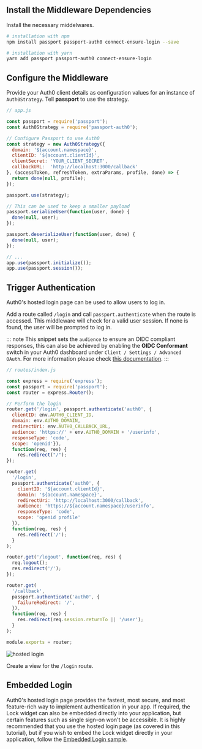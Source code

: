 ## Install the Middleware Dependencies

Install the necessary middelwares.

```bash
# installation with npm
npm install passport passport-auth0 connect-ensure-login --save

# installation with yarn
yarn add passport passport-auth0 connect-ensure-login
```

## Configure the Middleware

Provide your Auth0 client details as configuration values for an instance of `Auth0Strategy`. Tell **passport** to use the strategy.

```js
// app.js

const passport = require('passport');
const Auth0Strategy = require('passport-auth0');

// Configure Passport to use Auth0
const strategy = new Auth0Strategy({
  domain: '${account.namespace}',
  clientID: '${account.clientId}',
  clientSecret: 'YOUR_CLIENT_SECRET',
  callbackURL:  'http://localhost:3000/callback'
}, (accessToken, refreshToken, extraParams, profile, done) => {
  return done(null, profile);
});

passport.use(strategy);

// This can be used to keep a smaller payload
passport.serializeUser(function(user, done) {
  done(null, user);
});

passport.deserializeUser(function(user, done) {
  done(null, user);
});

// ...
app.use(passport.initialize());
app.use(passport.session());
```

## Trigger Authentication

Auth0's hosted login page can be used to allow users to log in.

Add a route called `/login` and call `passport.authenticate` when the route is accessed. This middleware will check for a valid user session. If none is found, the user will be prompted to log in.

::: note
This snippet sets the `audience` to ensure an OIDC compliant responses, this can also be achieved by enabling the **OIDC Conformant** switch in your Auth0 dashboard under `Client / Settings / Advanced OAuth`. For more information please check [this documentation](/api-auth/intro#how-to-use-the-new-flows).
:::

```js
// routes/index.js

const express = require('express');
const passport = require('passport');
const router = express.Router();

// Perform the login
router.get('/login', passport.authenticate('auth0', {
  clientID: env.AUTH0_CLIENT_ID,
  domain: env.AUTH0_DOMAIN,
  redirectUri: env.AUTH0_CALLBACK_URL,
  audience: 'https://' + env.AUTH0_DOMAIN + '/userinfo',
  responseType: 'code',
  scope: 'openid'}),
  function(req, res) {
    res.redirect("/");
});

router.get(
  '/login',
  passport.authenticate('auth0', {
    clientID: '${account.clientId}',
    domain: '${account.namespace}',
    redirectUri: 'http://localhost:3000/callback',
    audience: 'https://${account.namespace}/userinfo',
    responseType: 'code',
    scope: 'openid profile'
  }),
  function(req, res) {
    res.redirect('/');
  }
);

router.get('/logout', function(req, res) {
  req.logout();
  res.redirect('/');
});

router.get(
  '/callback',
  passport.authenticate('auth0', {
    failureRedirect: '/',
  }),
  function(req, res) {
    res.redirect(req.session.returnTo || '/user');
  }
);

module.exports = router;
```


![hosted login](/media/articles/web/hosted-login.png)

Create a view for the `/login` route.

## Embedded Login

Auth0's hosted login page provides the fastest, most secure, and most feature-rich way to implement authentication in your app. If required, the Lock widget can also be embedded directly into your application, but certain features such as single sign-on won't be accessible. It is highly recommended that you use the hosted login page (as covered in this tutorial), but if you wish to embed the Lock widget directly in your application, follow the [Embedded Login sample](https://github.com/auth0-samples/auth0-nodejs-webapp-sample/tree/embedded-login/01-Embedded-Login).
